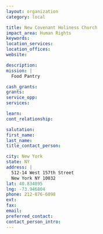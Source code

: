 ```yaml
---
layout: organization
category: local

title: New Covenant Holiness Church
impact_area: Human Rights
keywords: 
location_services: 
location_offices: 
website: 

description: 
mission: |
  Food Pantry

cash_grants: 
grants: 
service_opp: 
services: 

learn: 
cont_relationship: 

salutation: 
first_name: 
last_name: 
title_contact_person: 

city: New York
state: NY
address: |
  512-14 West 157th Street     
  New York NY 10032
lat: 40.834895
lng: -73.946804
phone: 212-876-6098
ext: 
fax: 
email: 
preferred_contact: 
contact_person_intro: 
---
```

